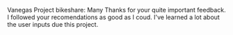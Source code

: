 Vanegas Project bikeshare:
Many Thanks for your quite important feedback. I followed your recomendations as good as I coud. I've learned a lot about the user inputs due this project.

